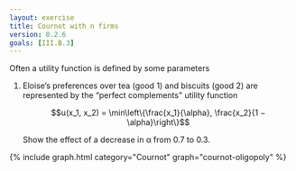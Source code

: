 ```yaml
---
layout: exercise
title: Cournot with n firms
version: 0.2.6
goals: [III.B.3]
---
```



Often a utility function is defined 
by some parameters

1. Eloise’s preferences over tea (good 1) and biscuits (good 2) are represented by the “perfect
complements" utility function 

      $$u(x_1, x_2) = \min\left\{\frac{x_1}{\alpha}, \frac{x_2}{1 − \alpha}\right\}$$

      Show the effect of a decrease in α from $0.7$ to $0.3$.


{% include graph.html category="Cournot" graph="cournot-oligopoly" %}
